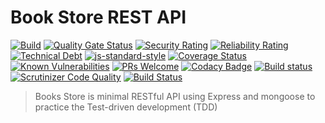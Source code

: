 # Book Store REST API

[![Build](https://travis-ci.org/Lazhari/book-store.svg?branch=master)](https://travis-ci.org/Lazhari/book-store)
[![Quality Gate Status](https://sonarcloud.io/api/project_badges/measure?project=Lazhari_book-store&metric=alert_status)](https://sonarcloud.io/dashboard?id=Lazhari_book-store)
[![Security Rating](https://sonarcloud.io/api/project_badges/measure?project=Lazhari_book-store&metric=security_rating)](https://sonarcloud.io/dashboard?id=Lazhari_book-store)
[![Reliability Rating](https://sonarcloud.io/api/project_badges/measure?project=Lazhari_book-store&metric=reliability_rating)](https://sonarcloud.io/dashboard?id=Lazhari_book-store)
[![Technical Debt](https://sonarcloud.io/api/project_badges/measure?project=Lazhari_book-store&metric=sqale_index)](https://sonarcloud.io/dashboard?id=Lazhari_book-store)
[![js-standard-style](https://img.shields.io/badge/code%20style-standard-brightgreen.svg)](http://standardjs.com/)
[![Coverage Status](https://coveralls.io/repos/github/Lazhari/book-store/badge.svg?branch=master)](https://coveralls.io/github/Lazhari/book-store?branch=master)
[![Known Vulnerabilities](https://snyk.io/test/github/lazhari/book-store/badge.svg)](https://snyk.io/test/github/lazhari/book-store)
[![PRs Welcome](https://img.shields.io/badge/PRs-welcome-brightgreen.svg?style=flat-square)](http://makeapullrequest.com)
[![Codacy Badge](https://api.codacy.com/project/badge/Grade/d8c8cb9582cd4791811131dca66a9122)](https://www.codacy.com/app/Lazhari/book-store?utm_source=github.com&utm_medium=referral&utm_content=Lazhari/book-store&utm_campaign=Badge_Grade)
[![Build status](https://ci.appveyor.com/api/projects/status/9tiprfjh0gmwodvm/branch/master?svg=true)](https://ci.appveyor.com/project/Lazhari/book-store/branch/master)
[![Scrutinizer Code Quality](https://scrutinizer-ci.com/g/Lazhari/book-store/badges/quality-score.png?b=master)](https://scrutinizer-ci.com/g/Lazhari/book-store/?branch=master)
[![Build Status](https://scrutinizer-ci.com/g/Lazhari/book-store/badges/build.png?b=master)](https://scrutinizer-ci.com/g/Lazhari/book-store/build-status/master)

> Books Store is minimal RESTful API using Express and mongoose to practice the Test-driven development (TDD)
